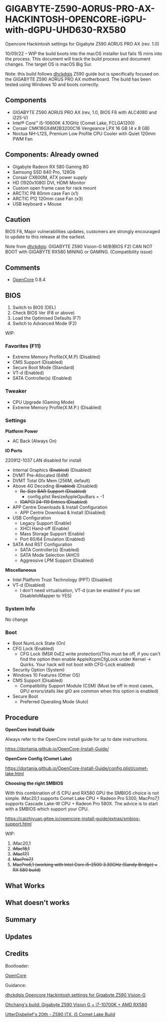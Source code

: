 # GIGABYTE-Z590-AORUS-PRO-AX-HACKINTOSH-OPENCORE-iGPU-with-dGPU-UHD630-RX580

Opencore Hackintosh settings for Gigabyte Z590 AORUS PRO AX (rev. 1.0)

10/09/22 – WIP the build boots into the macOS installer but fails 15 mins into the process. This document will track the build process and document changes. The target OS is macOS Big Sur.

Note: this build follows [dhckdgjs](https://github.com/dhckdgjs/GIGABYTE-Z590-VISION-G-HACKINTOSH-OPENCORE-iGPU-with-dGPU-UHD630-RX580/blob/main/README.md) Z590 guide but is specifically focused on the GIGABYTE Z590 AORUS PRO AX motherboard. The build has been tested using Windows 10 and boots correctly.

## Components

- GIGABYTE Z590 AORUS PRO AX (rev, 1.0, BIOS F8 with ALC4080 and i225-V)
- Intel® Core™ i5-10600K 4.10GHz (Comet Lake, FCLGA1200)
- Corsair CMK16GX4M2B3200C16 Vengeance LPX 16 GB (4 x 8 GB)
- Noctua NH-L12S, Premium Low Profile CPU Cooler with Quiet 120mm PWM Fan

## Components: Already owned

- Gigabyte Radeon RX 580 Gaming 8G
- Samsung SSD 840 Pro, 128Gb
- Corsair CX600M, ATX power supply
- HD (1920x1080) DVI, HDMI Monitor
- Custom open frame case for rack mount
- ARCTIC P8 80mm case Fan (x1)
- ARCTIC P12 120mm case Fan (x3)
- USB keyboard + Mouse

## Caution

BIOS F8, Major vulnerabilities updates, customers are strongly encouraged to update to this release at the earliest.

Note from [dhckdgjs](https://github.com/dhckdgjs/GIGABYTE-Z590-VISION-G-HACKINTOSH-OPENCORE-iGPU-with-dGPU-UHD630-RX580/blob/main/README.md): GIGABYTE Z590 Vision-G M/B(BIOS F2) CAN NOT BOOT with GIGABYTE RX580 MINING or GAMING. (Compatibility issue)

## Comments

- [OpenCore](https://github.com/acidanthera/OpenCorePkg) 0.8.4

## BIOS
 
1. Switch to BIOS (DEL)
2. Check BIOS Ver (F8 or above)
3. Load the Optimised Defaults (F7)
4. Switch to Advanced Mode (F2)

WIP:

### Favorites (F11)

* Extreme Memory Profile(X,M.P) (Disabled)
* CMS Support (Disabled)
* Secure Boot Mode (Standard)
* VT-d (Enabled)
* SATA Controller(s) (Enabled)

### Tweaker

* CPU Upgrade (Gaming Mode)
* Extreme Memory Profile(X.M.P.) (Disabled)

### Settings

**Platform Power**

* AC Back (Always On)

**IO Ports**

220912-1037 LAN disabled for install

* Internal Graphics ~~(Enabled)~~ (Disabled)
* DVMT Pre-Allocated (64M)
* DVMT Total Gfx Mem (256M, default)
* Above 4G Decoding ~~(Enabled)~~ (Disabled)
	* ~~Re-Size BAR Support (Disabled)~~
		* config.plist ResizeAppleGpuBars = -1
	* ~~IOAPCI 24-119 Entries (Disabled)~~
* APP Centre Downloads & Install Configuration
	* APP Centre Download & Install (Disabled)
* USB Configuration
	* Legacy Support (Enable)
	* XHCI Hand-off (Enable)
	* Mass Storage Support (Enable)
	* Port 60/64 Emulation (Enabled)
* SATA And RST Configuration
	* SATA Controller(s) (Enabled)
	* SATA Mode Selection (AHCI)
	* Aggressive LPM Support (Disabled)

**Miscellaneous**

* Intel Platform Trust Technology (PPT) (Disabled)
* VT-d (Disabled)
	* I don't need virtualisation, VT-d (can be enabled if you set DisableIoMapper to YES)

### System Info

No change

### Boot

* Boot NumLock State (On)
* CFG Lock (Enabled)
	* CFG Lock (MSR 0xE2 write protection)(This must be off, if you can't find the option then enable AppleXcpmCfgLock under Kernel -> Quirks. Your hack will not boot with CFG-Lock enabled)
* Security Option (System)
* Windows 10 Features (Other OS)
* CMS Support (Disabled)
	* Compatibility Support Module (CSM) (Must be off in most cases, GPU errors/stalls like gIO are common when this option is enabled)
* Secure Boot
	* Preferred Operating Mode (Auto)

## Procedure

**OpenCore Install Guide**

Always refer to the OpenCore install guide for up to date instructions.

https://dortania.github.io/OpenCore-Install-Guide/

**OpenCore Config (Comet Lake)**

https://dortania.github.io/OpenCore-Install-Guide/config.plist/comet-lake.html

**Choosing the right SMBIOS**

With this combination of i5 CPU and RX580 GPU the SMBIOS choice is not simple. iMac20,1 supports Comet Lake CPU + Radeon Pro 5300, MacPro7,1 supports Cascade Lake-W CPU + Radeon Pro 580X. The advice is to start with a SMBIOS which support your CPU.

https://caizhiyuan.gitee.io/opencore-install-guide/extras/smbios-support.html

WIP:

1. iMac20,1
2. ~~iMac18,1~~
3. ~~iMac17,1~~
4. ~~MacPro7,1~~
5. ~~MacPro6,1 (working with Intel Core i5-2500 3.30GHz (Sandy Bridge) + RX 580 build)~~

## What Works

## What doesn't works

## Summary

## Updates

## Credits

Bootloader: 

[OpenCore](https://github.com/acidanthera/OpenCorePkg)

Guidance: 

[dhckdgjs Opencore Hackintosh settings for Gigabyte Z590 Vision-G](https://github.com/dhckdgjs/GIGABYTE-Z590-VISION-G-HACKINTOSH-OPENCORE-iGPU-with-dGPU-UHD630-RX580/blob/main/README.md)

[Ohchang's build: Gigabyte Z590 Vision G + i7-10700K + AMD RX580](https://www.tonymacx86.com/threads/ohchangs-build-gigabyte-z590-vision-g-i7-10700k-amd-rx580.310986/) 

[UtterDisbelief's 20th - Z590 ITX, i5 Comet Lake Build](https://www.tonymacx86.com/threads/utterdisbelief-20-itx-gigabyte-z590i-i5-10600k-32gb-rx560.321503/)